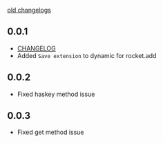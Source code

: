 [old changelogs](https://github.com/JahezAcademy/flutter_rocket/blob/dev/CHANGELOG.md)

## 0.0.1

* [CHANGELOG](https://github.com/JahezAcademy/flutter_rocket/blob/dev/packages/flutter_rocket/CHANGELOG.md)
* Added `Save extension` to dynamic for rocket.add

## 0.0.2

* Fixed haskey method issue

## 0.0.3

* Fixed get method issue
